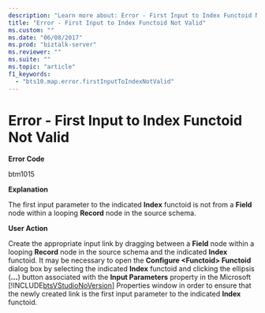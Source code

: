 ```yaml
---
description: "Learn more about: Error - First Input to Index Functoid Not Valid"
title: "Error - First Input to Index Functoid Not Valid"
ms.custom: ""
ms.date: "06/08/2017"
ms.prod: "biztalk-server"
ms.reviewer: ""
ms.suite: ""
ms.topic: "article"
f1_keywords: 
  - "bts10.map.error.firstInputToIndexNotValid"
---
```

# Error - First Input to Index Functoid Not Valid
**Error Code**  
  
 btm1015  
  
 **Explanation**  
  
 The first input parameter to the indicated **Index** functoid is not from a **Field** node within a looping **Record** node in the source schema.  
  
 **User Action**  
  
 Create the appropriate input link by dragging between a **Field** node within a looping **Record** node in the source schema and the indicated **Index** functoid. It may be necessary to open the **Configure \<Functoid\> Functoid** dialog box by selecting the indicated **Index** functoid and clicking the ellipsis (**...**) button associated with the **Input Parameters** property in the Microsoft [!INCLUDE[btsVStudioNoVersion](../includes/btsvstudionoversion-md.md)] Properties window in order to ensure that the newly created link is the first input parameter to the indicated **Index** functoid.
